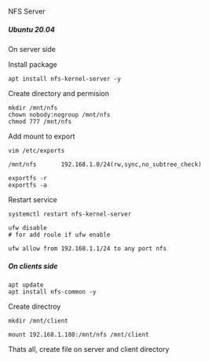 NFS Server

##### Ubuntu 20.04

On server side

Install package
```
apt install nfs-kernel-server -y
```

Create directory and permision

```
mkdir /mnt/nfs
chown nobody:nogroup /mnt/nfs
chmod 777 /mnt/nfs
```
Add mount to export

```
vim /etc/exports

/mnt/nfs       192.168.1.0/24(rw,sync,no_subtree_check)
```
```
exportfs -r
exportfs -a
```
Restart service

```
systemctl restart nfs-kernel-server
```

```
ufw disable
# for add roule if ufw enable

ufw allow from 192.168.1.1/24 to any port nfs

```
##### On clients side

```
apt update
apt install nfs-common -y
```

Create directroy

```
mkdir /mnt/client

mount 192.168.1.180:/mnt/nfs /mnt/client

```

Thats all, create file on server and client directory

